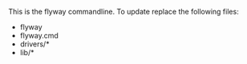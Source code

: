 This is the flyway commandline. To update replace the following files:
* flyway
* flyway.cmd
* drivers/*
* lib/*